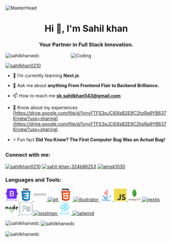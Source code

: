 ![MasterHead](https://img.freepik.com/free-vector/development-typographic-header-presenting-content-web-pages-website-layout-composition-color-development-idea-computer-technology-flat-vector-illustration_613284-2493.jpg?t=st=1722692448~exp=1722696048~hmac=97c467ee6709c95959ff53fe982f39c073c94d11904398475c42e390db689a46&w=900)
<h1 align="center">Hi 👋, I'm Sahil khan</h1>
<h3 align="center">Your Partner in Full Stack Innovation.</h3>
<img align="right" alt="Coding" width="300" src="https://img.freepik.com/free-vector/developer-activity-concept-illustration_114360-2801.jpg?t=st=1722692162~exp=1722695762~hmac=248d4162e3315742e8ebd68dc9fe6bec8deabc09a9b4f1624b072f00eaf11a35&w=740">

<p align="left"> <img src="https://komarev.com/ghpvc/?username=sahilkhanwdc&label=Profile%20views&color=0e75b6&style=flat" alt="sahilkhanwdc" /> </p>

<p align="left"> <a href="https://twitter.com/sahilkhan0210" target="blank"><img src="https://img.shields.io/twitter/follow/sahilkhan0210?logo=twitter&style=for-the-badge" alt="sahilkhan0210" /></a> </p>

- 🌱 I’m currently learning **Next.js**

- 💬 Ask me about **anything From Frontend Flair to Backend Brilliance.**

- 📫 How to reach me **sk.sahilkhan543@gmail.com**

- 📄 Know about my experiences [https://drive.google.com/file/d/1vnyFTFS3pJCjE6sB2E9C2hzRa9YB6376/view?usp=sharing](https://drive.google.com/file/d/1vnyFTFS3pJCjE6sB2E9C2hzRa9YB6376/view?usp=sharing)

- ⚡ Fun fact **Did You Know? The First Computer Bug Was an Actual Bug!**

<h3 align="left">Connect with me:</h3>
<p align="left">
<a href="https://twitter.com/sahilkhan0210" target="blank"><img align="center" src="https://raw.githubusercontent.com/rahuldkjain/github-profile-readme-generator/master/src/images/icons/Social/twitter.svg" alt="sahilkhan0210" height="30" width="40" /></a>
<a href="https://linkedin.com/in/sahil-khan-324b86253" target="blank"><img align="center" src="https://raw.githubusercontent.com/rahuldkjain/github-profile-readme-generator/master/src/images/icons/Social/linked-in-alt.svg" alt="sahil-khan-324b86253" height="30" width="40" /></a>
<a href="https://instagram.com/iamsk1030" target="blank"><img align="center" src="https://raw.githubusercontent.com/rahuldkjain/github-profile-readme-generator/master/src/images/icons/Social/instagram.svg" alt="iamsk1030" height="30" width="40" /></a>
</p>

<h3 align="left">Languages and Tools:</h3>
<p align="left"> <a href="https://getbootstrap.com" target="_blank" rel="noreferrer"> <img src="https://raw.githubusercontent.com/devicons/devicon/master/icons/bootstrap/bootstrap-plain-wordmark.svg" alt="bootstrap" width="40" height="40"/> </a> <a href="https://www.w3schools.com/css/" target="_blank" rel="noreferrer"> <img src="https://raw.githubusercontent.com/devicons/devicon/master/icons/css3/css3-original-wordmark.svg" alt="css3" width="40" height="40"/> </a> <a href="https://expressjs.com" target="_blank" rel="noreferrer"> <img src="https://raw.githubusercontent.com/devicons/devicon/master/icons/express/express-original-wordmark.svg" alt="express" width="40" height="40"/> </a> <a href="https://git-scm.com/" target="_blank" rel="noreferrer"> <img src="https://www.vectorlogo.zone/logos/git-scm/git-scm-icon.svg" alt="git" width="40" height="40"/> </a> <a href="https://www.w3.org/html/" target="_blank" rel="noreferrer"> <img src="https://raw.githubusercontent.com/devicons/devicon/master/icons/html5/html5-original-wordmark.svg" alt="html5" width="40" height="40"/> </a> <a href="https://www.adobe.com/in/products/illustrator.html" target="_blank" rel="noreferrer"> <img src="https://www.vectorlogo.zone/logos/adobe_illustrator/adobe_illustrator-icon.svg" alt="illustrator" width="40" height="40"/> </a> <a href="https://www.java.com" target="_blank" rel="noreferrer"> <img src="https://raw.githubusercontent.com/devicons/devicon/master/icons/java/java-original.svg" alt="java" width="40" height="40"/> </a> <a href="https://developer.mozilla.org/en-US/docs/Web/JavaScript" target="_blank" rel="noreferrer"> <img src="https://raw.githubusercontent.com/devicons/devicon/master/icons/javascript/javascript-original.svg" alt="javascript" width="40" height="40"/> </a> <a href="https://www.mongodb.com/" target="_blank" rel="noreferrer"> <img src="https://raw.githubusercontent.com/devicons/devicon/master/icons/mongodb/mongodb-original-wordmark.svg" alt="mongodb" width="40" height="40"/> </a> <a href="https://nextjs.org/" target="_blank" rel="noreferrer"> <img src="https://cdn.worldvectorlogo.com/logos/nextjs-2.svg" alt="nextjs" width="40" height="40"/> </a> <a href="https://nodejs.org" target="_blank" rel="noreferrer"> <img src="https://raw.githubusercontent.com/devicons/devicon/master/icons/nodejs/nodejs-original-wordmark.svg" alt="nodejs" width="40" height="40"/> </a> <a href="https://www.photoshop.com/en" target="_blank" rel="noreferrer"> <img src="https://raw.githubusercontent.com/devicons/devicon/master/icons/photoshop/photoshop-line.svg" alt="photoshop" width="40" height="40"/> </a> <a href="https://postman.com" target="_blank" rel="noreferrer"> <img src="https://www.vectorlogo.zone/logos/getpostman/getpostman-icon.svg" alt="postman" width="40" height="40"/> </a> <a href="https://reactjs.org/" target="_blank" rel="noreferrer"> <img src="https://raw.githubusercontent.com/devicons/devicon/master/icons/react/react-original-wordmark.svg" alt="react" width="40" height="40"/> </a> <a href="https://tailwindcss.com/" target="_blank" rel="noreferrer"> <img src="https://www.vectorlogo.zone/logos/tailwindcss/tailwindcss-icon.svg" alt="tailwind" width="40" height="40"/> </a> </p>

<p><img align="left" src="https://github-readme-stats.vercel.app/api/top-langs?username=sahilkhanwdc&show_icons=true&locale=en&layout=compact" alt="sahilkhanwdc" /></p>

<p>&nbsp;<img align="center" src="https://github-readme-stats.vercel.app/api?username=sahilkhanwdc&show_icons=true&locale=en" alt="sahilkhanwdc" /></p>

<p><img align="center" src="https://github-readme-streak-stats.herokuapp.com/?user=sahilkhanwdc&" alt="sahilkhanwdc" /></p>
